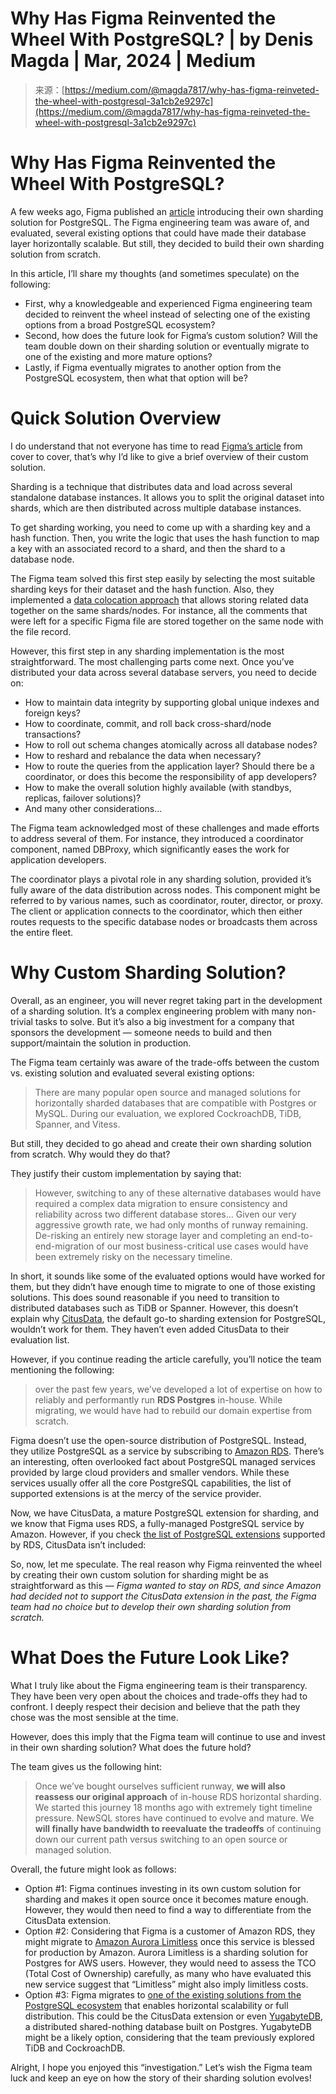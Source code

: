 <!--yml
category: 未分类
date: 2024-05-29 12:48:53
-->

# Why Has Figma Reinvented the Wheel With PostgreSQL? | by Denis Magda | Mar, 2024 | Medium

> 来源：[https://medium.com/@magda7817/why-has-figma-reinveted-the-wheel-with-postgresql-3a1cb2e9297c](https://medium.com/@magda7817/why-has-figma-reinveted-the-wheel-with-postgresql-3a1cb2e9297c)

# Why Has Figma Reinvented the Wheel With PostgreSQL?

A few weeks ago, Figma published an [article](https://www.figma.com/blog/how-figmas-databases-team-lived-to-tell-the-scale/) introducing their own sharding solution for PostgreSQL. The Figma engineering team was aware of, and evaluated, several existing options that could have made their database layer horizontally scalable. But still, they decided to build their own sharding solution from scratch.

In this article, I’ll share my thoughts (and sometimes speculate) on the following:

*   First, why a knowledgeable and experienced Figma engineering team decided to reinvent the wheel instead of selecting one of the existing options from a broad PostgreSQL ecosystem?
*   Second, how does the future look for Figma’s custom solution? Will the team double down on their sharding solution or eventually migrate to one of the existing and more mature options?
*   Lastly, if Figma eventually migrates to another option from the PostgreSQL ecosystem, then what that option will be?

# Quick Solution Overview

I do understand that not everyone has time to read [Figma’s article](https://www.figma.com/blog/how-figmas-databases-team-lived-to-tell-the-scale/) from cover to cover, that’s why I’d like to give a brief overview of their custom solution.

Sharding is a technique that distributes data and load across several standalone database instances. It allows you to split the original dataset into shards, which are then distributed across multiple database instances.

To get sharding working, you need to come up with a sharding key and a hash function. Then, you write the logic that uses the hash function to map a key with an associated record to a shard, and then the shard to a database node.

The Figma team solved this first step easily by selecting the most suitable sharding keys for their dataset and the hash function. Also, they implemented a [data colocation approach](/@magda7817/colocated-and-interleaved-tables-in-distributed-sql-databases-tradeoffs-f2e7b1b9d68e) that allows storing related data together on the same shards/nodes. For instance, all the comments that were left for a specific Figma file are stored together on the same node with the file record.

However, this first step in any sharding implementation is the most straightforward. The most challenging parts come next. Once you’ve distributed your data across several database servers, you need to decide on:

*   How to maintain data integrity by supporting global unique indexes and foreign keys?
*   How to coordinate, commit, and roll back cross-shard/node transactions?
*   How to roll out schema changes atomically across all database nodes?
*   How to reshard and rebalance the data when necessary?
*   How to route the queries from the application layer? Should there be a coordinator, or does this become the responsibility of app developers?
*   How to make the overall solution highly available (with standbys, replicas, failover solutions)?
*   And many other considerations…

The Figma team acknowledged most of these challenges and made efforts to address several of them. For instance, they introduced a coordinator component, named DBProxy, which significantly eases the work for application developers.

The coordinator plays a pivotal role in any sharding solution, provided it’s fully aware of the data distribution across nodes. This component might be referred to by various names, such as coordinator, router, director, or proxy. The client or application connects to the coordinator, which then either routes requests to the specific database nodes or broadcasts them across the entire fleet.

# Why Custom Sharding Solution?

Overall, as an engineer, you will never regret taking part in the development of a sharding solution. It’s a complex engineering problem with many non-trivial tasks to solve. But it’s also a big investment for a company that sponsors the development — someone needs to build and then support/maintain the solution in production.

The Figma team certainly was aware of the trade-offs between the custom vs. existing solution and evaluated several existing options:

> There are many popular open source and managed solutions for horizontally sharded databases that are compatible with Postgres or MySQL. During our evaluation, we explored CockroachDB, TiDB, Spanner, and Vitess.

But still, they decided to go ahead and create their own sharding solution from scratch. Why would they do that?

They justify their custom implementation by saying that:

> However, switching to any of these alternative databases would have required a complex data migration to ensure consistency and reliability across two different database stores… Given our very aggressive growth rate, we had only months of runway remaining. De-risking an entirely new storage layer and completing an end-to-end-migration of our most business-critical use cases would have been extremely risky on the necessary timeline.

In short, it sounds like some of the evaluated options would have worked for them, but they didn’t have enough time to migrate to one of those existing solutions. This does sound reasonable if you need to transition to distributed databases such as TiDB or Spanner. However, this doesn’t explain why [CitusData](https://www.citusdata.com), the default go-to sharding extension for PostgreSQL, wouldn’t work for them. They haven’t even added CitusData to their evaluation list.

However, if you continue reading the article carefully, you’ll notice the team mentioning the following:

> over the past few years, we’ve developed a lot of expertise on how to reliably and performantly run **RDS Postgres** in-house. While migrating, we would have had to rebuild our domain expertise from scratch.

Figma doesn’t use the open-source distribution of PostgreSQL. Instead, they utilize PostgreSQL as a service by subscribing to [Amazon RDS](https://aws.amazon.com/rds/). There’s an interesting, often overlooked fact about PostgreSQL managed services provided by large cloud providers and smaller vendors. While these services usually offer all the core PostgreSQL capabilities, the list of supported extensions is at the mercy of the service provider.

Now, we have CitusData, a mature PostgreSQL extension for sharding, and we know that Figma uses RDS, a fully-managed PostgreSQL service by Amazon. However, if you check [the list of PostgreSQL extensions](https://docs.aws.amazon.com/AmazonRDS/latest/PostgreSQLReleaseNotes/postgresql-extensions.html) supported by RDS, CitusData isn’t included:

So, now, let me speculate. The real reason why Figma reinvented the wheel by creating their own custom solution for sharding might be as straightforward as this — *Figma wanted to stay on RDS, and since Amazon had decided not to support the CitusData extension in the past, the Figma team had no choice but to develop their own sharding solution from scratch.*

# What Does the Future Look Like?

What I truly like about the Figma engineering team is their transparency. They have been very open about the choices and trade-offs they had to confront. I deeply respect their decision and believe that the path they chose was the most sensible at the time.

However, does this imply that the Figma team will continue to use and invest in their own sharding solution? What does the future hold?

The team gives us the following hint:

> Once we’ve bought ourselves sufficient runway, **we will also reassess our original approach** of in-house RDS horizontal sharding. We started this journey 18 months ago with extremely tight timeline pressure. NewSQL stores have continued to evolve and mature. We **will finally have bandwidth to reevaluate the tradeoffs** of continuing down our current path versus switching to an open source or managed solution.

Overall, the future might look as follows:

*   Option #1: Figma continues investing in its own custom solution for sharding and makes it open source once it becomes mature enough. However, they would then need to find a way to differentiate from the CitusData extension.
*   Option #2: Considering that Figma is a customer of Amazon RDS, they might migrate to [Amazon Aurora Limitless](https://aws.amazon.com/blogs/aws/join-the-preview-amazon-aurora-limitless-database/) once this service is blessed for production by Amazon. Aurora Limitless is a sharding solution for Postgres for AWS users. However, they would need to assess the TCO (Total Cost of Ownership) carefully, as many who have evaluated this new service suggest that “Limitless” might also imply limitless costs.
*   Option #3: Figma migrates to [one of the existing solutions from the PostgreSQL ecosystem](https://www.yugabyte.com/postgresql/distributed-postgresql/) that enables horizontal scalability or full distribution. This could be the CitusData extension or even [YugabyteDB](https://www.yugabyte.com), a distributed shared-nothing database built on Postgres. YugabyteDB might be a likely option, considering that the team previously explored TiDB and CockroachDB.

Alright, I hope you enjoyed this “investigation.” Let’s wish the Figma team luck and keep an eye on how the story of their sharding solution evolves!